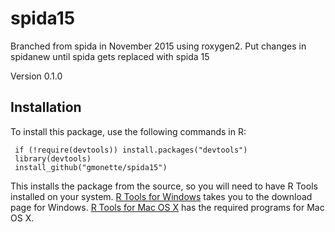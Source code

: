 # spida15

Branched from spida in November 2015 using roxygen2. Put changes in spidanew  until spida gets replaced with spida 15

Version 0.1.0

## Installation

To install this package, use the following commands in R:

     if (!require(devtools)) install.packages("devtools")
     library(devtools)
     install_github("gmonette/spida15")

This installs the package from the source, so you will need to have 
R Tools installed on your system.  [R Tools for Windows](https://cran.r-project.org/bin/windows/Rtools/)
takes you to the download page for Windows.  [R Tools for Mac OS X](https://cran.r-project.org/bin/macosx/tools/)
has the required programs for Mac OS X.
